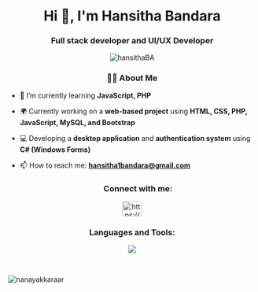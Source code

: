 <h1 align="center">Hi 👋, I'm Hansitha Bandara</h1>
<h3 align="center">Full stack developer and UI/UX Developer</h3>
<p align="center"> <img src="https://komarev.com/ghpvc/?username=hansithaBA&label=Profile%20views&color=0e75b6&style=flat" alt="hansithaBA" /> </p>

<h3 align="center">👨‍💻 About Me </h3>

- 🌱 I’m currently learning **JavaScript, PHP**  

- 🌍 Currently working on a **web-based project** using **HTML, CSS, PHP, JavaScript, MySQL, and Bootstrap**
   
- 💻 Developing a **desktop application** and **authentication system** using **C# (Windows Forms)**   
   
- 📫 How to reach me: **hansitha1bandara@gmail.com**

  <h3 align="center">Connect with me:</h3>
<p align="center">
<a href="https://www.linkedin.com/in/hansitha-kandepola-382a78326/" target="_blank"><img align="center" src="https://raw.githubusercontent.com/rahuldkjain/github-profile-readme-generator/master/src/images/icons/Social/linked-in-alt.svg" alt="https://www.linkedin.com/in/hansitha-kandepola-382a78326/" height="30" width="40" /></a>

<h3 align="center">Languages and Tools:</h3>
<p align="center">
<a href="https://skillicons.dev"> 
<img src="https://skillicons.dev/icons?i=html,css,js,java,php,py,c,cs,git,github,bootstrap,mysql,vscode,visualstudio"/>
 </a>
</p>
<br>
<p><img align="center" src="https://github-readme-streak-stats.herokuapp.com/?user=hansithaBA&" alt="nanayakkaraar" /></p>














<!---
- 👋 Hi, I’m @hansithaBA
- 👀 I’m interested in ...
- 🌱 I’m currently learning ...
- 💞️ I’m looking to collaborate on ...
- 📫 How to reach me ...
- 😄 Pronouns: ...
- ⚡ Fun fact: ...


hansithaBA/hansithaBA is a ✨ special ✨ repository because its `README.md` (this file) appears on your GitHub profile.
You can click the Preview link to take a look at your changes.
--->
